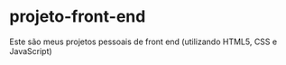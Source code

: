 # projeto-front-end
Este são meus projetos pessoais de front end (utilizando HTML5, CSS e JavaScript)
